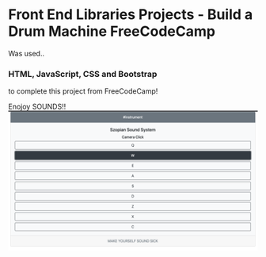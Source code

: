 # Front End Libraries Projects - Build a Drum Machine FreeCodeCamp
 
 Was used..
 
 ### HTML, JavaScript, CSS and Bootstrap
 
 to complete this project from FreeCodeCamp!
 
 Enojoy SOUNDS!! 
<img src="drumimg.png">
